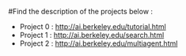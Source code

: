 #Find the description of the projects below :
* Project 0 : http://ai.berkeley.edu/tutorial.html
* Project 1 : http://ai.berkeley.edu/search.html
* Project 2 : http://ai.berkeley.edu/multiagent.html
